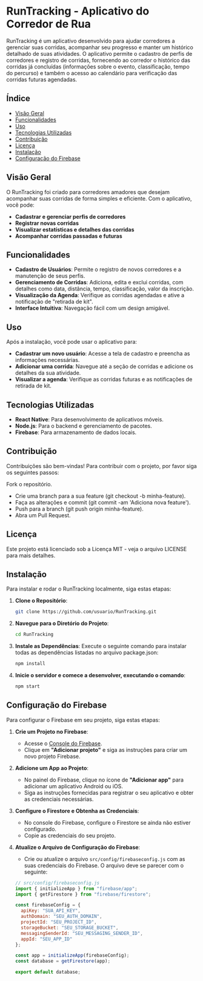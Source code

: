 # RunTracking - Aplicativo do Corredor de Rua

RunTracking é um aplicativo desenvolvido para ajudar corredores a gerenciar suas corridas, acompanhar seu progresso e manter um histórico detalhado de suas atividades. O aplicativo permite o cadastro de perfis de corredores e registro de corridas, fornecendo ao corredor o histórico das corridas já concluídas (informações sobre o evento, classificação, tempo do percurso) e também o acesso ao calendário para verificação das corridas futuras agendadas.

## Índice

- [Visão Geral](#visão-geral)
- [Funcionalidades](#funcionalidades)
- [Uso](#uso)
- [Tecnologias Utilizadas](#tecnologias-utilizadas)
- [Contribuição](#contribuição)
- [Licença](#licença)
- [Instalação](#instalação)
- [Configuração do Firebase](#configuração-do-firebase)
  
## Visão Geral

O RunTracking foi criado para corredores amadores que desejam acompanhar suas corridas de forma simples e eficiente. Com o aplicativo, você pode:
- **Cadastrar e gerenciar perfis de corredores**
- **Registrar novas corridas**
- **Visualizar estatísticas e detalhes das corridas**
- **Acompanhar corridas passadas e futuras**

  
## Funcionalidades

- **Cadastro de Usuários**: Permite o registro de novos corredores e a manutenção de seus perfis.
- **Gerenciamento de Corridas**: Adiciona, edita e exclui corridas, com detalhes como data, distância, tempo, classificação, valor da inscrição.
- **Visualização da Agenda**: Verifique as corridas agendadas e ative a notificação de "retirada de kit".
- **Interface Intuitiva**: Navegação fácil com um design amigável.

## Uso

Após a instalação, você pode usar o aplicativo para:
- **Cadastrar um novo usuário**: Acesse a tela de cadastro e preencha as informações necessárias.
- **Adicionar uma corrida**: Navegue até a seção de corridas e adicione os detalhes da sua atividade.
- **Visualizar a agenda**: Verifique as corridas futuras e as notificações de retirada de kit.

## Tecnologias Utilizadas

- **React Native**: Para desenvolvimento de aplicativos móveis.
- **Node.js**: Para o backend e gerenciamento de pacotes.
- **Firebase**: Para armazenamento de dados locais.

## **Contribuição**
Contribuições são bem-vindas! Para contribuir com o projeto, por favor siga os seguintes passos:

Fork o repositório.
- Crie uma branch para a sua feature (git checkout -b minha-feature).
- Faça as alterações e commit (git commit -am 'Adiciona nova feature').
- Push para a branch (git push origin minha-feature).
- Abra um Pull Request.

## **Licença**
Este projeto está licenciado sob a Licença MIT - veja o arquivo LICENSE para mais detalhes.

## Instalação

Para instalar e rodar o RunTracking localmente, siga estas etapas:

1. **Clone o Repositório**:
   ```bash
   git clone https://github.com/usuario/RunTracking.git

2. **Navegue para o Diretório do Projeto**:
   ```bash
   cd RunTracking

3. **Instale as Dependências**:
Execute o seguinte comando para instalar todas as dependências listadas no arquivo package.json:
   ```bash
   npm install

4. **Inicie o servidor e comece a desenvolver, executando o comando**:
   ```bash
   npm start


## **Configuração do Firebase**

Para configurar o Firebase em seu projeto, siga estas etapas:

1. **Crie um Projeto no Firebase**:
   - Acesse o [Console do Firebase](https://console.firebase.google.com/).
   - Clique em **"Adicionar projeto"** e siga as instruções para criar um novo projeto Firebase.

2. **Adicione um App ao Projeto**:
   - No painel do Firebase, clique no ícone de **"Adicionar app"** para adicionar um aplicativo Android ou iOS.
   - Siga as instruções fornecidas para registrar o seu aplicativo e obter as credenciais necessárias.

3. **Configure o Firestore e Obtenha as Credenciais**:
   - No console do Firebase, configure o Firestore se ainda não estiver configurado.
   - Copie as credenciais do seu projeto.

4. **Atualize o Arquivo de Configuração do Firebase**:
   - Crie ou atualize o arquivo `src/config/firebaseconfig.js` com as suas credenciais do Firebase. O arquivo deve se parecer com o seguinte:

   ```javascript
   // src/config/firebaseconfig.js
   import { initializeApp } from "firebase/app";
   import { getFirestore } from "firebase/firestore";

   const firebaseConfig = {
     apiKey: "SUA_API_KEY",
     authDomain: "SEU_AUTH_DOMAIN",
     projectId: "SEU_PROJECT_ID",
     storageBucket: "SEU_STORAGE_BUCKET",
     messagingSenderId: "SEU_MESSAGING_SENDER_ID",
     appId: "SEU_APP_ID"
   };

   const app = initializeApp(firebaseConfig);
   const database = getFirestore(app);

   export default database;

